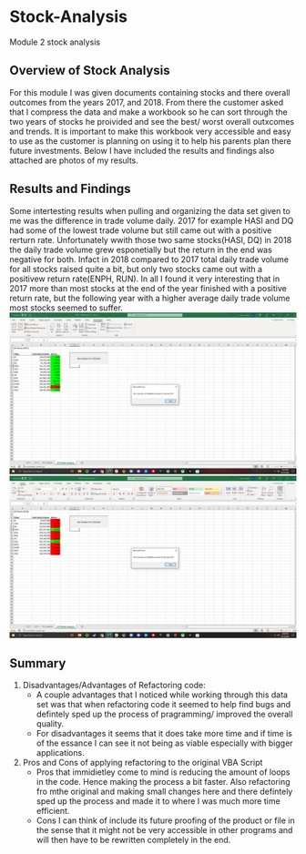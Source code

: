 # Stock-Analysis
 Module 2 stock analysis

## Overview of Stock Analysis
 For this module I was given documents containing stocks and there overall outcomes from the years 2017, and 2018. From there the customer asked that I compress the data and make a workbook so he can sort through the two years of stocks he proivided and see the best/ worst overall outxcomes and trends. It is important to make this workbook very accessible and easy to use as the customer is planning on using it to help his parents plan there future investments. Below I have included the results and findings also attached are photos of my results.

## Results and Findings 
 Some intertesting results when pulling and organizing the data set given to me was the difference in trade volume daily. 2017 for example HASI and DQ had some of the lowest trade volume but still came out with a positive rerturn rate. Unfortunately wwith those two same stocks(HASI, DQ) in 2018 the daily trade volume grew esponetially but the return in the end was negative for both. Infact in 2018 compared to 2017 total daily trade volume for all stocks raised quite a bit, but only two stocks came out with a positivew return rate(ENPH, RUN). In all I found it very interesting that in 2017 more than most stocks at the end of the year finished with a positive return rate, but the following year with a higher average daily trade volume most stocks seemed to suffer.
 ![](VBA_Challenge_2017.png)
 ![](VBA_Challenge_2018.png)
 
 ## Summary
  1. Disadvantages/Advantages of Refactoring code: 
     - A couple advantages that I noticed while working through this data set was that when refactoring code it seemed to help find bugs and defintely sped up the process of pragramming/ improved the overall quality. 
     - For disadvantages it seems that it does take more time and if time is of the essance I can see it not being as viable especially with bigger applications. 
  2. Pros and Cons of applying refactoring to the original VBA Script
     - Pros that immidietley come to mind is reducing the amount of loops in the code. Hence making the process a bit faster. Also refactoring fro mthe original and making small changes here and there defintely sped up the process and made it to where I was much more time efficient. 
     - Cons I can think of include its future proofing of the product or file in the sense that it might not be very accessible in other programs and will then have to be rewritten completely in the end. 
